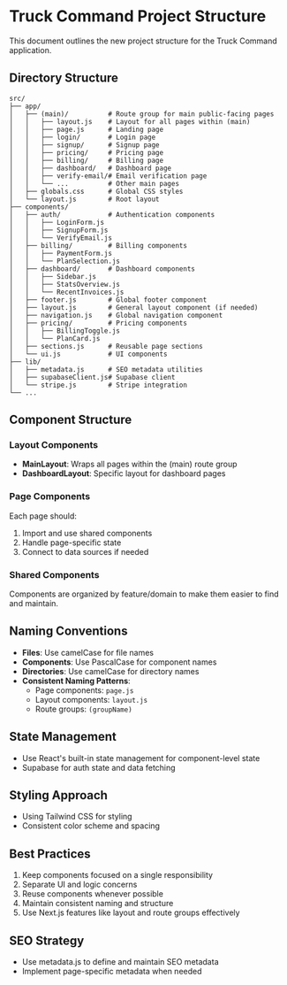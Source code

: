 # Truck Command Project Structure

This document outlines the new project structure for the Truck Command application.

## Directory Structure

```
src/
├── app/
│   ├── (main)/          # Route group for main public-facing pages
│   │   ├── layout.js    # Layout for all pages within (main)
│   │   ├── page.js      # Landing page
│   │   ├── login/       # Login page
│   │   ├── signup/      # Signup page
│   │   ├── pricing/     # Pricing page
│   │   ├── billing/     # Billing page
│   │   ├── dashboard/   # Dashboard page
│   │   ├── verify-email/# Email verification page
│   │   └── ...          # Other main pages
│   ├── globals.css      # Global CSS styles
│   └── layout.js        # Root layout
├── components/
│   ├── auth/            # Authentication components
│   │   ├── LoginForm.js
│   │   ├── SignupForm.js
│   │   └── VerifyEmail.js
│   ├── billing/         # Billing components
│   │   ├── PaymentForm.js
│   │   └── PlanSelection.js
│   ├── dashboard/       # Dashboard components
│   │   ├── Sidebar.js
│   │   ├── StatsOverview.js
│   │   └── RecentInvoices.js
│   ├── footer.js        # Global footer component
│   ├── layout.js        # General layout component (if needed)
│   ├── navigation.js    # Global navigation component
│   ├── pricing/         # Pricing components
│   │   ├── BillingToggle.js
│   │   └── PlanCard.js
│   ├── sections.js      # Reusable page sections
│   └── ui.js            # UI components
├── lib/
│   ├── metadata.js      # SEO metadata utilities
│   ├── supabaseClient.js# Supabase client
│   └── stripe.js        # Stripe integration
└── ...
```

## Component Structure

### Layout Components

- **MainLayout**: Wraps all pages within the (main) route group
- **DashboardLayout**: Specific layout for dashboard pages

### Page Components

Each page should:

1. Import and use shared components
2. Handle page-specific state
3. Connect to data sources if needed

### Shared Components

Components are organized by feature/domain to make them easier to find and maintain.

## Naming Conventions

- **Files**: Use camelCase for file names
- **Components**: Use PascalCase for component names
- **Directories**: Use camelCase for directory names
- **Consistent Naming Patterns**:
  - Page components: `page.js`
  - Layout components: `layout.js`
  - Route groups: `(groupName)`

## State Management

- Use React's built-in state management for component-level state
- Supabase for auth state and data fetching

## Styling Approach

- Using Tailwind CSS for styling
- Consistent color scheme and spacing

## Best Practices

1. Keep components focused on a single responsibility
2. Separate UI and logic concerns
3. Reuse components whenever possible
4. Maintain consistent naming and structure
5. Use Next.js features like layout and route groups effectively

## SEO Strategy

- Use metadata.js to define and maintain SEO metadata
- Implement page-specific metadata when needed
